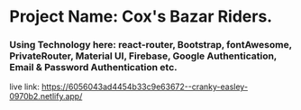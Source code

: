 # Project Name: Cox's Bazar Riders.

### Using Technology here: react-router, Bootstrap, fontAwesome, PrivateRouter, Material UI, Firebase, Google Authentication, Email & Password Authentication etc.

live link: https://6056043ad4454b33c9e63672--cranky-easley-0970b2.netlify.app/
